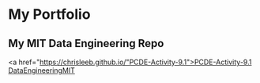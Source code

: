 # My Portfolio
## My MIT Data Engineering Repo
<a href="https://chrisleeb.github.io/"PCDE-Activity-9.1">PCDE-Activity-9.1</a>
<a href="https://chrisleeb.github.io/DataEngineeringMIT">DataEngineeringMIT</a>

